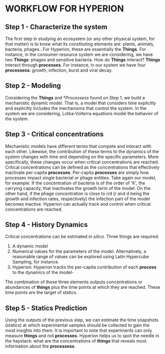 # WORKFLOW FOR HYPERION

## Step 1 - Characterize the system
The first step in studying an ecosystem (or any other physical system, for that matter) is to know what its constituting elements are: plants, animals, bacteria, phages...For Hyperion, these are essentially the **Things**.  For instance, in the consumer-resource system we are considering, we have two **Things**: phages and
sensitive bacteria. How do **Things** interact? **Things** interact through **processes**.  For instance, in our system we have four **processess**: growth,
infection, burst and viral decay.


## Step 2 - Modeling
Considering the **Things** and **Processess* found on Step 1, we build a mechanistic dynamic model. That is, a model that considers time explicitly and explicitly
includes the mechanisms that control the system. In the system we are considering, Lotka-Volterra equations model the behavior of the system.

## Step 3 - Critical concentrations
Mechanistic models have different terms that compete and interact with each other. Likewise, the contribution of these terms to the dynamics of the system changes
with time and depending on the specific parameters. More specifically, these changes occur when critical concentrations are reached.
Critical concentrations can be defined as the concentrations that effectively inactivate per-capita **processes**. Per-capita **processes** are simply how processes impact single bacterial or phage entities. Take again our model, for example. If the concentration of bacteria is of the order of 'K', the carrying capacity, that inactivates the growth term of the model. On the other hand, if the phage concentration is close to r/d (r and d being the growth and infection rates, respectively) the infection part of the model becomes inactive. Hyperion can actually track and control when critical concentrations are reached.

## Step 4 - History Dynamics
Critical concentrations can be estimated *in silico*. Three things are required:
1. A dynamic model
2. Numerical values for the parameters of the model. Alternatively, a reasonable range of values can be explored using Latin Hypercube Sampling, for instance.
3. Hyperion: Hyperion tracks the per-capita contribution of each **process** to the dynamics of the model-

The combination of these three elements outputs concentrations or abundances of **things** plus the time points at which they are reached. These time points are the target of statics.

## Step 5 - Statics Prediction
Using the outputs of the previous step, we can estimate the time snapshots (statics) at which experimental samples should be collected to gain the most insights into them. It is important to note that experiments can only measure **things** and not **processes**. Hyperion helps us to spot the needle in the haystack: what are the concentrations of **things** that reveals most information about the **processess**.